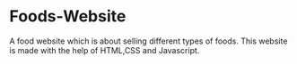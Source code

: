 # Foods-Website
A food website which is about selling different types of foods. This website is made with the help of HTML,CSS and Javascript.
